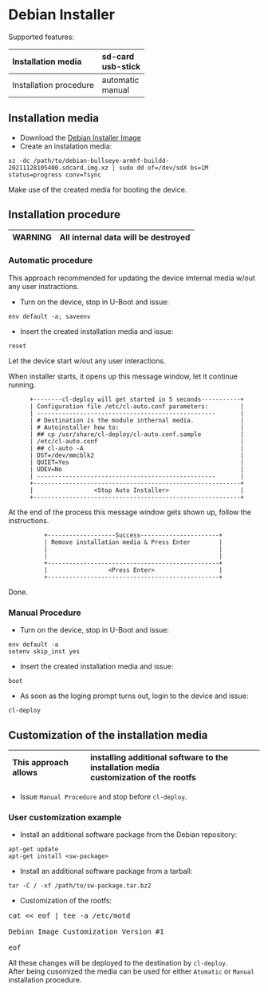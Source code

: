 # Debian Installer

Supported features:

|Installation media|sd-card<br>usb-stick|
| :--- | :--- |
|Installation procedure|automatic<br>manual|


## Installation media

* Download the [Debian Installer Image](https://drive.google.com/file/d/1PmHPMfB8vWXEY0mK4lxPLbgxGbJJ-P7w/view?usp=sharing)
* Create an instalation media:
```
xz -dc /path/to/debian-bullseye-armhf-buildd-20211128105400.sdcard.img.xz | sudo dd of=/dev/sdX bs=1M status=progress conv=fsync
```
Make use of the created media for booting the device.

## Installation procedure

| WARNING | All internal data will be destroyed |
| :--- | :--- |

### Automatic procedure

This approach recommended for updating the device imternal media w/out any user instractions.

* Turn on the device, stop in U-Boot and issue:
```
env default -a; saveenv
```

* Insert the created installation media and issue:
```
reset
```
Let the device start w/out any user interactions.

When installer starts, it opens up this message window, let it continue running.

          +--------cl-deploy will get started in 5 seconds-----------+
          | Configuration file /etc/cl-auto.conf parameters:         |
          | --------------------------------------------------       |
          | # Destination is the module inthernal media.             |
          | # Autoinstaller how to:                                  |
          | ## cp /usr/share/cl-deploy/cl-auto.conf.sample           |
          | /etc/cl-auto.conf                                        |
          | ## cl-auto -A                                            |
          | DST=/dev/mmcblk2                                         |
          | QUIET=Yes                                                |
          | UDEV=No                                                  |
          | --------------------------------------------------       |
          +----------------------------------------------------------+
          |                 <Stop Auto Installer>                    |
          +----------------------------------------------------------+


At the end of the process this message window gets shown up, follow the instructions.


              +-------------------Success----------------------+
              | Remove installation media & Press Enter        |
              |                                                |
              |                                                |
              +------------------------------------------------+
              |                 <Press Enter>                  |
              +------------------------------------------------+

Done.

### Manual Procedure

* Turn on the device, stop in U-Boot and issue:
```
env default -a
setenv skip_inst yes
```

* Insert the created installation media and issue:
```
boot
```

* As soon as the loging prompt turns out, login to the device and issue:
```
cl-deploy
```

## Customization of the installation media

|This approach allows|installing additional software to the installation media<br>customization of the rootfs<br>
| :--- | :---|

* Issue ```Manual Procedure``` and stop before ```cl-deploy```.

### User customization example
* Install an additional software package from the Debian repository:
```
apt-get update
apt-get install <sw-package>
```

* Install an additional software package from a tarball:
```
tar -C / -xf /path/to/sw-package.tar.bz2
```

* Customization of the rootfs:
<pre>
cat << eof | tee -a /etc/motd

Debian Image Customization Version #1

eof
</pre>

All these changes will be deployed to the destination by ```cl-deploy```.<br>
After being cusomized the media can be used for either ```Atomatic``` or ```Manual``` installation procedure.
